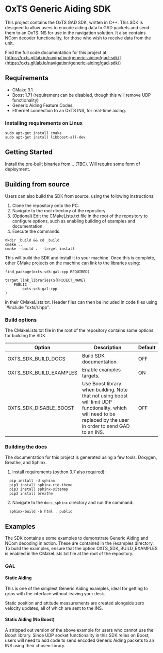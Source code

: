 # OxTS Generic Aiding SDK

This project contains the OxTS GAD SDK, written in C++. This SDK is designed to allow users to encode aiding data to GAD packets and send them to an OxTS INS for use in the navigation solution. It also contains NCom decoder functionality, for those who wish to receive data from the unit.

Find the full code documentation for this project at: [https://oxts.gitlab.io/navigation/generic-aiding/gad-sdk/](https://oxts.gitlab.io/navigation/generic-aiding/gad-sdk/)

## Requirements

- CMake 3.1
- Boost 1.71 (requirement can be disabled, though this will remove UDP functionality)
- Generic Aiding Feature Codes.
- Ethernet connection to an OxTS INS, for real-time aiding.

### Installing requirements on Linux

```
sudo apt-get install cmake
sudo apt-get install libboost-all-dev
```

## Getting Started

Install the pre-built binaries from... (TBC). Will require some form of deployment.

## Building from source

Users can also build the SDK from source, using the following instructions:

1. Clone the repository onto the PC.
2. Navigate to the root directory of the repository
3. (Optional) Edit the CMakeLists.txt file in the root of the repository to 
   configure options, such as enabling building of examples and documentation.
4. Execute the commands:

```
mkdir _build && cd _build 
cmake ..
cmake --build . --target install
```

This will build the SDK and install it to your machine. Once this is complete, 
other CMake projects on the machine can link to the libraries using:

```
find_package(oxts-sdk-gal-cpp REQUIRED)

target_link_libraries(${PROJECT_NAME} 
    PUBLIC
        oxts-sdk-gal-cpp
)
```
in their CMakeLists.txt. 
Header files can then be included in code files using `#include 
"oxts/<oxts-sdk-module>/<filename>.hpp".

### Build options

The CMakeLists.txt file in the root of the repository contains some options for building the SDK.

| Option | Description | Default |
|-------------|---------------|----|
|OXTS_SDK_BUILD_DOCS|Build SDK documentation.| OFF |
|OXTS_SDK_BUILD_EXAMPLES|Enable examples targets.| ON |
|OXTS_SDK_DISABLE_BOOST|Use Boost library when building. Note that not using boost will limit UDP functionality, which will need to be replaced by the user in order to send GAD to an INS.| OFF |

### Building the docs

The documentation for this project is generated using a few tools: Doxygen, Breathe, and Sphinx. 

1. Install requirements (python 3.7 also required):
```
  pip install -U sphinx
  pip3 install sphinx-rtd-theme
  pip3 install sphinx-sitemap
  pip3 install breathe

```
2. Navigate to the `docs_sphinx` directory and run the command:
```
  sphinx-build -b html . public
```

## Examples

The SDK contains a some examples to demonstrate Generic Aiding and NCom 
decoding in action. These are contained in the /examples directory. To build 
the examples, ensure that the option OXTS_SDK_BUILD_EXAMPLES is enabled in the
CMakeLists.txt file at the root of the repository.

### GAL


#### Static Aiding

This is one of the simplest Generic Aiding examples, ideal for getting to grips 
with the interface without leaving your desk.

Static position and attitude measurements are created alongside zero velocity 
updates, all of which are sent to the INS.

#### Static Aiding (No Boost)

A stripped out version of the above example for users who cannot use the Boost 
library. Since UDP socket functionality in this SDK relies on Boost, users will
need to add code to send encoded Generic Aiding packets to an INS using their
chosen library.

